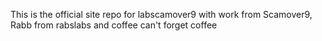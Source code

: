 This is the official site repo for labscamover9 with work from Scamover9,
Rabb from rabslabs
and coffee can't forget coffee
